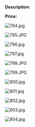 **Description:**

**Price:**

![794.jpg](../images/794.jpg)

![795.JPG](../images/795.JPG)

![796.jpg](../images/796.jpg)

![797.jpg](../images/797.jpg)

![798.JPG](../images/798.JPG)

![799.JPG](../images/799.JPG)

![800.jpg](../images/800.jpg)

![801.jpg](../images/801.jpg)

![802.jpg](../images/802.jpg)

![803.jpg](../images/803.jpg)

![804.jpg](../images/804.jpg)